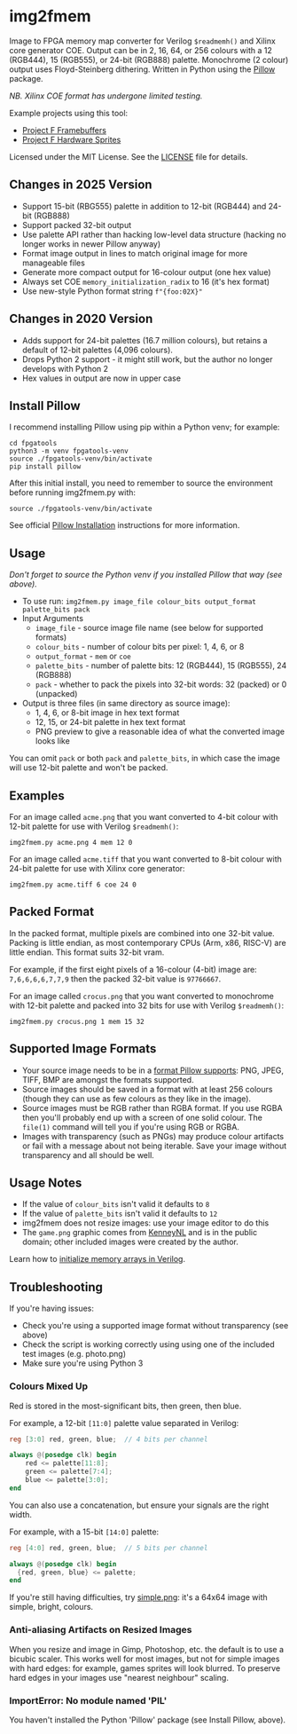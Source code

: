 # img2fmem

Image to FPGA memory map converter for Verilog `$readmemh()` and Xilinx core generator COE.
Output can be in 2, 16, 64, or 256 colours with a 12 (RGB444), 15 (RGB555), or 24-bit (RGB888) palette. Monochrome (2 colour) output uses Floyd-Steinberg dithering. Written in Python using the [Pillow](https://pillow.readthedocs.io) package.

_NB. Xilinx COE format has undergone limited testing._

Example projects using this tool:

* [Project F Framebuffers](https://projectf.io/posts/framebuffers/)
* [Project F Hardware Sprites](https://projectf.io/posts/hardware-sprites/)

Licensed under the MIT License. See the [LICENSE](../LICENSE) file for details.

## Changes in 2025 Version

* Support 15-bit (RBG555) palette in addition to 12-bit (RGB444) and 24-bit (RGB888)
* Support packed 32-bit output
* Use palette API rather than hacking low-level data structure (hacking no longer works in newer Pillow anyway)
* Format image output in lines to match original image for more manageable files
* Generate more compact output for 16-colour output (one hex value)
* Always set COE `memory_initialization_radix` to 16 (it's hex format)
* Use new-style Python format string `f"{foo:02X}"`

## Changes in 2020 Version

* Adds support for 24-bit palettes (16.7 million colours), but retains a default of 12-bit palettes (4,096 colours).
* Drops Python 2 support - it might still work, but the author no longer develops with Python 2
* Hex values in output are now in upper case

## Install Pillow

I recommend installing Pillow using pip within a Python venv; for example:

```shell
cd fpgatools
python3 -m venv fpgatools-venv
source ./fpgatools-venv/bin/activate
pip install pillow
```

After this initial install, you need to remember to source the environment before running img2fmem.py with:

```shell
source ./fpgatools-venv/bin/activate
```

See official [Pillow Installation](https://pillow.readthedocs.io/en/stable/installation/basic-installation.html) instructions for more information.

## Usage

_Don't forget to source the Python venv if you installed Pillow that way (see above)._

* To use run: `img2fmem.py image_file colour_bits output_format palette_bits pack`
* Input Arguments
  * `image_file` - source image file name (see below for supported formats)
  * `colour_bits` - number of colour bits per pixel: 1, 4, 6, or 8
  * `output_format` - `mem` or `coe`
  * `palette_bits` - number of palette bits: 12 (RGB444), 15 (RGB555), 24 (RGB888)
  * `pack` - whether to pack the pixels into 32-bit words: 32 (packed) or 0 (unpacked)
* Output is three files (in same directory as source image):
  * 1, 4, 6, or 8-bit image in hex text format
  * 12, 15, or 24-bit palette in hex text format
  * PNG preview to give a reasonable idea of what the converted image looks like

You can omit `pack` or both `pack` and `palette_bits`, in which case the image will use 12-bit palette and won't be packed.

## Examples

For an image called `acme.png` that you want converted to 4-bit colour with 12-bit palette for use with Verilog `$readmemh()`:

    img2fmem.py acme.png 4 mem 12 0

For an image called `acme.tiff` that you want converted to 8-bit colour with 24-bit palette for use with Xilinx core generator:

    img2fmem.py acme.tiff 6 coe 24 0

## Packed Format

In the packed format, multiple pixels are combined into one 32-bit value. Packing is little endian, as most contemporary CPUs (Arm, x86, RISC-V) are little endian. This format suits 32-bit vram.

For example, if the first eight pixels of a 16-colour (4-bit) image are: `7,6,6,6,6,7,7,9` then the packed 32-bit value is `97766667`.

For an image called `crocus.png` that you want converted to monochrome with 12-bit palette and packed into 32 bits for use with Verilog `$readmemh()`:

    img2fmem.py crocus.png 1 mem 15 32

## Supported Image Formats

* Your source image needs to be in a [format Pillow supports](http://pillow.readthedocs.io/en/latest/handbook/image-file-formats.html): PNG, JPEG, TIFF, BMP are amongst the formats supported.
* Source images should be saved in a format with at least 256 colours (though they can use as few colours as they like in the image).
* Source images must be RGB rather than RGBA format. If you use RGBA then you'll probably end up with a screen of one solid colour. The `file(1)` command will tell you if you're using RGB or RGBA.
* Images with transparency (such as PNGs) may produce colour artifacts or fail with a message about not being iterable. Save your image without transparency and all should be well.

## Usage Notes

* If the value of `colour_bits` isn't valid it defaults to `8`
* If the value of `palette_bits` isn't valid it defaults to `12`
* img2fmem does not resize images: use your image editor to do this
* The `game.png` graphic comes from [KenneyNL](https://opengameart.org/content/space-shooter-redux) and is in the public domain; other included images were created by the author.

Learn how to [initialize memory arrays in Verilog](https://projectf.io/posts/initialize-memory-in-verilog/).

## Troubleshooting

If you're having issues:

* Check you're using a supported image format without transparency (see above)
* Check the script is working correctly using using one of the included test images (e.g. photo.png)
* Make sure you're using Python 3

### Colours Mixed Up

Red is stored in the most-significant bits, then green, then blue.

For example, a 12-bit `[11:0]` palette value separated in Verilog:

```verilog
reg [3:0] red, green, blue;  // 4 bits per channel

always @(posedge clk) begin
    red <= palette[11:8];
    green <= palette[7:4];
    blue <= palette[3:0];
end
```

You can also use a concatenation, but ensure your signals are the right width.

For example, with a 15-bit `[14:0]` palette:

```verilog
reg [4:0] red, green, blue;  // 5 bits per channel

always @(posedge clk) begin
  {red, green, blue} <= palette;
end
```

If you're still having difficulties, try [simple.png](img2fmem/test/simple.png): it's a 64x64 image with simple, bright, colours.

### Anti-aliasing Artifacts on Resized Images

When you resize and image in Gimp, Photoshop, etc. the default is to use a bicubic scaler. This works well for most images, but not for simple images with hard edges: for example, games sprites will look blurred. To preserve hard edges in your images use "nearest neighbour" scaling.

### ImportError: No module named 'PIL'

You haven't installed the Python 'Pillow' package (see Install Pillow, above).
